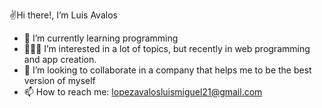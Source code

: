 ✌️Hi there!, I’m Luis Avalos
- 🌱 I’m currently learning programming
- 👨🏻‍💻 I’m interested in a lot of topics, but recently in web programming and app creation.
- 🚀 I’m looking to collaborate in a company that helps me to be the best version of myself
- 📫 How to reach me: lopezavalosluismiguel21@gmail.com

